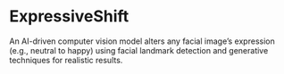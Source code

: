 # ExpressiveShift
An AI-driven computer vision model alters any facial image’s expression (e.g., neutral to happy) using facial landmark detection and generative techniques for realistic results.
